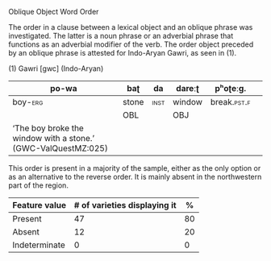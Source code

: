 Oblique Object Word Order

The order in a clause between a lexical object and an oblique phrase was
investigated. The latter is a noun phrase or an adverbial phrase that
functions as an adverbial modifier of the verb. The order object
preceded by an oblique phrase is attested for Indo-Aryan Gawri, as seen
in (1).

(1) <span id="_Ref531867975" class="anchor"></span>Gawri
    \[gwc\] (Indo-Aryan)

| po-wa                                                         | baʈ                                               | da                                                 | dareːʈ | pʰoʈeːg.                                                  |     |
|---------------------------------------------------------------|---------------------------------------------------|----------------------------------------------------|--------|-----------------------------------------------------------|-----|
| boy-<span style="font-variant:small-caps;">erg</span>         | stone                                             | <span style="font-variant:small-caps;">inst</span> | window | break.<span style="font-variant:small-caps;">pst.f</span> |     |
|                                                               | <span style="font-variant:small-caps;">OBL</span> |                                                    | OBJ    |                                                           |     |
| ‘The boy broke the window with a stone.’ (GWC-ValQuestMZ:025) |

This order is present in a majority of the sample, either as the only
option or as an alternative to the reverse order. It is mainly absent in
the northwestern part of the region.

| Feature value | \# of varieties displaying it | %   |
|---------------|-------------------------------|-----|
| Present       | 47                            | 80  |
| Absent        | 12                            | 20  |
| Indeterminate | 0                             | 0   |


